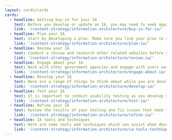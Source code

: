 ```yaml
---
layout: cards/cards
cards:
  - headline: Getting buy-in for your IA
    text: Before you develop or update an IA, you may need to seek approval for additional resources.
    link: '/content-strategy/information-architecture/buy-in-for-ia/'
  - headline: Plan your IA
    text: Start by developing a plan. Make sure you link your plan to any existing communications plans and digital strategies.
    link: '/content-strategy/information-architecture/plan-ia/'
  - headline: Review your IA
    text: Conduct a review and research other related websites before you begin to develop your IA.
    link: '/content-strategy/information-architecture/review-ia/'
  - headline: Engage about your IA
    text: Work with other government agencies and engage with users early in your IA planning.
    link: '/content-strategy/information-architecture/engage-about-ia/'
  - headline: Develop your IA
    text: Here are a range of things to think about while you are developing your IA.
    link: '/content-strategy/information-architecture/develop-ia/'
  - headline: Test your IA
    text: It is important to conduct usability testing as you develop your IA. 
    link: '/content-strategy/information-architecture/test-ia/'
  - headline: Refine your IA
    text: Review the results of your testing and fix issues that need to be addressed. Once the changes are made, re-test with users.
    link: '/content-strategy/information-architecture/refine-ia/'
  - headline: IA tools and techniques
    text: Here are some tools and techniques which can assist when developing your IA.
    link: '/content-strategy/information-architecture/ia-tools-techniques/'
---
```

